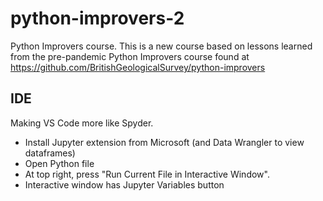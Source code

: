 # python-improvers-2
Python Improvers course.  This is a new course based on lessons learned from the pre-pandemic Python Improvers course found at https://github.com/BritishGeologicalSurvey/python-improvers

## IDE

Making VS Code more like Spyder.

+ Install Jupyter extension from Microsoft (and Data Wrangler to view dataframes)
+ Open Python file
+ At top right, press "Run Current File in Interactive Window".
+ Interactive window has Jupyter Variables button
